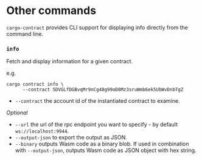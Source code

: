 # Other commands
`cargo-contract` provides CLI support for displaying info directly from the command
line.

### `info`

Fetch and display information for a given contract.

e.g.

```
cargo contract info \
      --contract 5DVGLfDGBvqMr9nCg48g99oD8Mz3sruWmb6ek5UbWvDnbTgZ
```

- `--contract` the account id of the instantiated contract to examine.

*Optional*
- `--url` the url of the rpc endpoint you want to specify - by default `ws://localhost:9944`.
- `--output-json` to export the output as JSON.
- `--binary` outputs Wasm code as a binary blob. If used in combination with `--output-json`, outputs Wasm code as JSON object with hex string.
